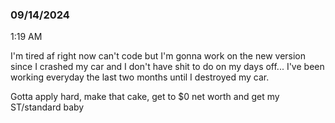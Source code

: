### 09/14/2024

1:19 AM

I'm tired af right now can't code but I'm gonna work on the new version since I crashed my car and I don't have shit to do on my days off... I've been working everyday the last two months until I destroyed my car.

Gotta apply hard, make that cake, get to $0 net worth and get my ST/standard baby
